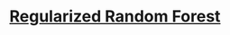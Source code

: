# [Regularized Random Forest](https://www.rdocumentation.org/packages/RRF/versions/1.9.1/topics/RRF)
